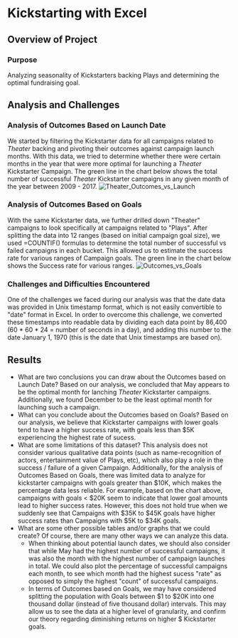 # Kickstarting with Excel

## Overview of Project

### Purpose
Analyzing seasonality of Kickstarters backing Plays and determining the optimal fundraising goal.
## Analysis and Challenges

### Analysis of Outcomes Based on Launch Date
We started by filtering the Kickstarter data for all campaigns related to _Theater_ backing and pivoting their outcomes against campaign launch months. With this data, we tried to determine whether there were certain months in the year that were more optimal for launching a _Theater_ Kickstarter Campaign. The green line in the chart below shows the total number of successful _Theater_ Kickstarter campaigns in any given month of the year between 2009 - 2017.
![Theater_Outcomes_vs_Launch](https://user-images.githubusercontent.com/97985062/151686984-2c2dbad8-b476-4a4b-9b60-a1a12694e6d8.png)

### Analysis of Outcomes Based on Goals
With the same Kickstarter data, we further drilled down "Theater" campaigns to look specifically at campaigns related to "Plays". After splitting the data into 12 ranges (based on initial campaign goal size), we used =COUNTIF() formulas to determine the total number of successful vs failed campaigns in each bucket. This allowed us to estimate the success rate for various ranges of Campaign goals. The green line in the chart below shows the Success rate for various ranges.
![Outcomes_vs_Goals](https://user-images.githubusercontent.com/97985062/151687535-0d98ff5a-6c99-4498-be16-86f14a410e7e.png)

### Challenges and Difficulties Encountered
One of the challenges we faced during our analysis was that the date data was provided in Unix timestamp format, which is not easily convertible to "date" format in Excel. In order to overcome this challenge, we converted these timestamps into readable data by dividing each data point by 86,400 (60 * 60 * 24 = number of seconds in a day), and adding this number to the date January 1, 1970 (this is the date that Unix timestamps are based on).

## Results

- What are two conclusions you can draw about the Outcomes based on Launch Date?
Based on our analysis, we concluded that May appears to be the optimal month for lanching _Theater_ Kickstarter campaigns. Additionally, we found December to be the least optimal month for launching such a campaign.   
- What can you conclude about the Outcomes based on Goals?
Based on our analysis, we believe that Kickstarter campaigns with lower goals tend to have a higher success rate, with goals less than $5K experiencing the highest rate of sucess.
- What are some limitations of this dataset?
This analysis does not consider various qualitative data points (such as name-recognition of actors, entertainment value of Plays, etc), which also play a role in the success / failure of a given Campaign. Additionally, for the analysis of Outcomes Based on Goals, there was limited data to analyze for kickstarter campaigns with goals greater than $10K, which makes the percentage data less reliable. For example, based on the chart above, campaigns with goals < $20K seem to indicate that lower goal amounts lead to higher success rates. However, this does not hold true when we suddenly see that Campaigns with $35K to $45K goals have higher success rates than Campaigns with $5K to $34K goals. 
- What are some other possible tables and/or graphs that we could create?
Of course, there are many other ways we can analyze this data. 
  - When thinking about potential launch dates, we should also consider that while May had the highest number of successful campaigns, it was also the month with the highest number of campaign launches in total. We could also plot the percentage of successful campaigns each month, to see which month had the highest sucess "rate" as opposed to simply the highest "count" of successful campaigns. 
  - In terms of Outcomes based on Goals, we may have considered splitting the population with Goals between $1 to $20K into one thousand dollar (instead of five thousand dollar) intervals. This may allow us to see the data at a higher level of granularity, and confirm our theory regarding diminishing returns on higher $ Kickstarter goals. 

